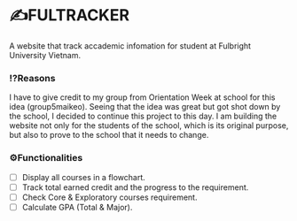 # ✍️FULTRACKER

A website that track accademic infomation for student at Fulbright University Vietnam.

### ⁉️Reasons

I have to give credit to my group from Orientation Week at school for this idea (group5maikeo). Seeing that the idea was great but got shot down by the school, I decided to continue this project to this day. I am building the website not only for the students of the school, which is its original purpose, but also to prove to the school that it needs to change.

### ⚙️Functionalities

* [ ] Display all courses in a flowchart.
* [ ] Track total earned credit and the progress to the requirement.
* [ ] Check Core & Exploratory courses requirement.
* [ ] Calculate GPA (Total & Major).
